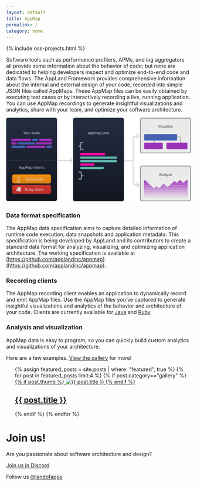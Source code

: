```yaml
---
layout: default
title: AppMap
permalink: /
category: home
---
```


{% include oss-projects.html %}

Software tools such as performance profilers, APMs, and log aggregators all provide some information about the behavior of code; but none are dedicated to helping developers inspect and optimize end-to-end code and data flows. The AppLand Framework provides comprehensive information about the internal and external design of your code, recorded into simple JSON files called AppMaps. These AppMap files can be easily obtained by executing test cases or by interactively recording a live, running application. You can use AppMap recordings to generate insightful visualizations and analytics, share with your team, and optimize your software architecture.

![Appmap diagram](/assets/img/pages/appmap-diagram.svg)

### Data format specification

The AppMap data specification aims to capture detailed information of runtime code execution, data snapshots and application metadata. This specification is being developed by AppLand and its contributors to create a standard data format for analyzing, visualizing, and optimizing application architecture. The working specification is available at [https://github.com/applandinc/appmap](https://github.com/applandinc/appmap).

### Recording clients

The AppMap recording client enables an application to dynamically record and emit AppMap files. Use the AppMap files you’ve captured to generate insightful visualizations and analytics of the behavior and architecture of your code. Clients are currently available for [Java](https://github.com/applandinc/appmap-java) and [Ruby](https://github.com/applandinc/appmap-ruby).

### Analysis and visualization

AppMap data is easy to program, so you can quickly build custom analytics
and visualizations of your architecture.

Here are a few examples. [View the gallery](/code-gallery) for more!

<ul class="gallery-project-list">
  {% assign featured_posts = site.posts | where: "featured", true %}
  {% for post in featured_posts limit:4 %}
  {% if post.category=="gallery" %}
    <a class="gallery-project" href="{{ post.url }}">
        {% if post.thumb %}
          <img src="{{ site.baseurl }}{{ post.thumb }}" alt="{{ post.title }}" class="post-image post-thumb">
        {% endif %}
        <div class="post-content">
          <h2>{{ post.title }}</h2>
        </div>
    </a>
  {% endif %}
  {% endfor %}
</ul>

# Join us!

Are you passionate about software architecture and design?

<p class="btn btn-primary">
  <a href="https://discord.com/invite/N9VUap6">Join us in Discord</a>
</p>
<p class="btn btn-primary">
  Follow us <a href="https://twitter.com/landofapps">@landofapps</a>
</p>
